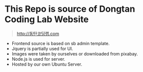 # This Repo is source of Dongtan Coding Lab Website

> http://동탄코딩랩.com

* Frontend source is based on sb admin template.
* Jquery is partially used for UI.
* Images were taken by ourselves or downloaded from pixabay.
* Node.js is used for server.
* Hosted by our own Ubuntu Server.
